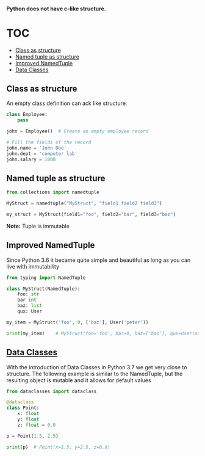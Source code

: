 #### Python does not have c-like structure.

# TOC
* [Class as structure](#Class-as-structure)
* [Named tuple as structure](#Named-tuple-as-structure)
* [Improved NamedTuple](#Improved-NamedTuple)
* [Data Classes](#Data-Classes)

## Class as structure
An empty class definition can ack like structure:
```python
class Employee:
    pass

john = Employee()  # Create an empty employee record

# Fill the fields of the record
john.name = 'John Doe'
john.dept = 'computer lab'
john.salary = 1000
```

## Named tuple as structure
```python
from collections import namedtuple

MyStruct = namedtuple("MyStruct", "field1 field2 field3")

my_struct = MyStruct(field1="foo", field2="bar", field3="baz")
```

**Note:** Tuple is immutable

## Improved NamedTuple
Since Python 3.6 it became quite simple and beautiful as long as you can live with immutability
```python
from typing import NamedTuple

class MyStruct(NamedTuple):
    foo: str
    bar int
    baz: list
    qux: User

my_item = MyStruct('foo', 0, ['baz'], User('peter'))

print(my_item)    # MyStruct(foo='foo', bar=0, baz=['baz'], qux=User(name='peter'))
```

## [Data Classes](https://stackoverflow.com/a/45426493/4802664)
With the introduction of Data Classes in Python 3.7 we get very close to structure. 
The following example is similar to the NamedTuple, but the resulting object is mutable and it allows for default values
```python
from dataclasses import dataclass

@dataclass
class Point:
    x: float
    y: float
    z: float = 0.0

p = Point(1.5, 2.5)

print(p)  # Point(x=1.5, y=2.5, z=0.0)
```
